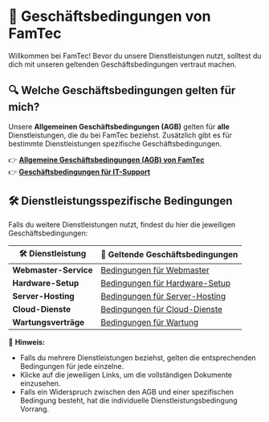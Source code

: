 # 📜 Geschäftsbedingungen von FamTec

Willkommen bei FamTec! Bevor du unsere Dienstleistungen nutzt, solltest du dich mit unseren geltenden Geschäftsbedingungen vertraut machen.  

## 🔍 Welche Geschäftsbedingungen gelten für mich?

Unsere **Allgemeinen Geschäftsbedingungen (AGB)** gelten für **alle** Dienstleistungen, die du bei FamTec beziehst. Zusätzlich gibt es für bestimmte Dienstleistungen spezifische Geschäftsbedingungen.

👉 **[Allgemeine Geschäftsbedingungen (AGB) von FamTec](https://github.com/famtec-ch/.github/blob/master/gesch%C3%A4ftsbedingungen/allgemeine_gesch%C3%A4ftsbedingungen_famtec.pdf)**  
👉 **[Geschäftsbedingungen für IT-Support](#)**  

## 🛠️ Dienstleistungsspezifische Bedingungen

Falls du weitere Dienstleistungen nutzt, findest du hier die jeweiligen Geschäftsbedingungen:

| 🛠️ **Dienstleistung**         | 📄 **Geltende Geschäftsbedingungen** |
|-------------------------------|--------------------------------------|
| **Webmaster-Service**         | [Bedingungen für Webmaster](#)      |
| **Hardware-Setup**            | [Bedingungen für Hardware-Setup](#) |
| **Server-Hosting**            | [Bedingungen für Server-Hosting](#) |
| **Cloud-Dienste**             | [Bedingungen für Cloud-Dienste](#)  |
| **Wartungsverträge**          | [Bedingungen für Wartung](#)        |

📌 **Hinweis:**  
- Falls du mehrere Dienstleistungen beziehst, gelten die entsprechenden Bedingungen für jede einzelne.  
- Klicke auf die jeweiligen Links, um die vollständigen Dokumente einzusehen.  
- Falls ein Widerspruch zwischen den AGB und einer spezifischen Bedingung besteht, hat die individuelle Dienstleistungsbedingung Vorrang.
